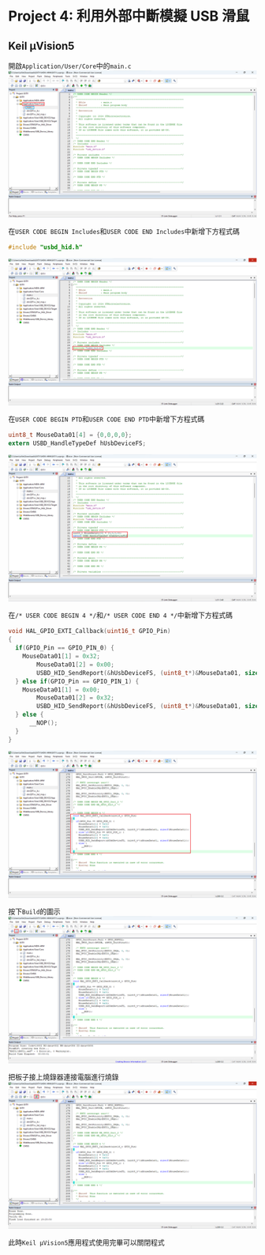 # Project 4: 利用外部中斷模擬 USB 滑鼠  
## Keil µVision5  
開啟`Application/User/Core`中的`main.c`  
![1.png](pictures/1.png "1.png")
  
在`USER CODE BEGIN Includes`和`USER CODE END Includes`中新增下方程式碼  
```c
#include "usbd_hid.h"
```
![2.png](pictures/2.png "2.png")
  
在`USER CODE BEGIN PTD`和`USER CODE END PTD`中新增下方程式碼  
```c
uint8_t MouseData01[4] = {0,0,0,0};
extern USBD_HandleTypeDef hUsbDeviceFS;
```
![3.png](pictures/3.png "3.png")
  
在`/* USER CODE BEGIN 4 */`和`/* USER CODE END 4 */`中新增下方程式碼
```c
void HAL_GPIO_EXTI_Callback(uint16_t GPIO_Pin)
{
  if(GPIO_Pin == GPIO_PIN_0) {
    MouseData01[1] = 0x32;
		MouseData01[2] = 0x00;
		USBD_HID_SendReport(&hUsbDeviceFS, (uint8_t*)&MouseData01, sizeof(MouseData01));
  } else if(GPIO_Pin == GPIO_PIN_1) {
    MouseData01[1] = 0x00;
		MouseData01[2] = 0x32;
		USBD_HID_SendReport(&hUsbDeviceFS, (uint8_t*)&MouseData01, sizeof(MouseData01));
  } else {
      __NOP();
  }
}
```
![4.png](pictures/4.png "4.png")
  
按下`Build`的圖示  
![5.png](pictures/5.png "5.png")
  
把板子接上燒錄器連接電腦進行燒錄  
![6.png](pictures/6.png "6.png")
  
此時`Keil µVision5`應用程式使用完畢可以關閉程式  